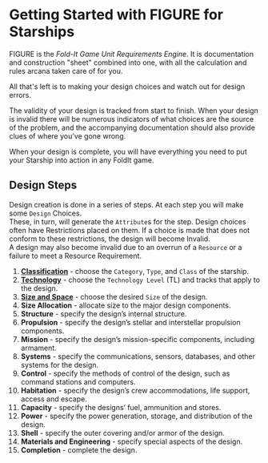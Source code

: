 # Getting Started with FIGURE for Starships

FIGURE is the _Fold-It Game Unit Requirements Engine_.  It is documentation and construction "sheet"
combined into one, with all the calculation and rules arcana taken care of for you.

All that's left is to making your design choices and watch out for design errors.  

The validity of your design is tracked from start to finish.  When your design is invalid there will 
be numerous indicators of what choices are the source of the problem, and the accompanying documentation 
should also provide clues of where you've gone wrong.

When your design is complete, you will have everything you need to put your Starship into action
in any FoldIt game.

## Design Steps

Design creation is done in a series of steps.  At each step you will make some `Design` Choices.  
These, in turn, will generate the `Attribute`s for the step.  Design choices often have Restrictions 
placed on them.  If a choice is made that does not conform to these restrictions, the design will become Invalid.  
A design may also become invalid due to an overrun of a `Resource` or a failure to meet a Resource Requirement.
  
1. **[Classification](#classification)** - choose the `Category`, `Type`, and `Class` of the starship.
1. **[Technology](#technology)** - choose the `Technology Level` (TL) and tracks that apply to the design.
1. **[Size and Space](#size-and-space)** - choose the desired `Size` of the design.
1. **Size Allocation** - allocate size to the major design components.
1. **Structure** - specify the design’s internal structure.
1. **Propulsion** - specify the design’s stellar and interstellar propulsion components.
1. **Mission** - specify the design’s mission-specific components, including armament.
1. **Systems** - specify the communications, sensors, databases, and other systems for the design.
1. **Control** - specify the methods of control of the design, such as command stations and computers.
1. **Habitation** - specify the design’s crew accommodations, life support, access and escape.
1. **Capacity** - specify the designs’ fuel, ammunition and stores.
1. **Power** - specify the power generation, storage, and distribution of the design.
1. **Shell** - specify the outer covering and/or armor of the design.
1. **Materials and Engineering** - specify special aspects of the design.
1. **Completion** - complete the design.
